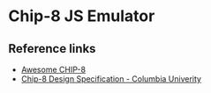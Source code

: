 # Chip-8 JS Emulator

## Reference links
- [Awesome CHIP-8](https://chip-8.github.io/links/#documentation)
- [Chip-8 Design Specification - Columbia Univerity](https://www.cs.columbia.edu/~sedwards/classes/2016/4840-spring/designs/Chip8.pdf)